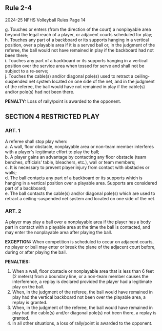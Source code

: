 <!-- Section: Rule 2-4 -->
## Rule 2-4

2024-25 NFHS Volleyball Rules Page 14

g. Touches or enters (from the direction of the court) a nonplayable area beyond the legal reach of a player, or adjacent courts scheduled for play;  
h. Touches any part of a backboard or its supports hanging in a vertical position, over a playable area if it is a served ball or, in the judgment of the referee, the ball would not have remained in play if the backboard had not been there;  
i. Touches any part of a backboard or its supports hanging in a vertical position over the service area when tossed for serve and shall not be subject to a re-serve;  
j. Touches the cable(s) and/or diagonal pole(s) used to retract a ceiling-suspended net system located on one side of the net, and in the judgment of the referee, the ball would have not remained in play if the cable(s) and/or pole(s) had not been there.  

**PENALTY:** Loss of rally/point is awarded to the opponent.

<!-- Section: Restricted Play -->
## SECTION 4 RESTRICTED PLAY

### ART. 1
A referee shall stop play when:  
a. A wall, floor obstacle, nonplayable area or non-team member interferes with a player's legitimate effort to play the ball;  
b. A player gains an advantage by contacting any floor obstacle (team benches, officials' table, bleachers, etc.), wall or team members;  
c. It is necessary to prevent player injury from contact with obstacles or walls;  
d. The ball contacts any part of a backboard or its supports which is hanging in a vertical position over a playable area. Supports are considered part of a backboard;  
e. The ball contacts the cable(s) and/or diagonal pole(s) which are used to retract a ceiling-suspended net system and located on one side of the net.  

### ART. 2
A player may play a ball over a nonplayable area if the player has a body part in contact with a playable area at the time the ball is contacted, and may enter the nonplayable area after playing the ball.  

**EXCEPTION:** When competition is scheduled to occur on adjacent courts, no player or ball may enter or break the plane of the adjacent court before, during or after playing the ball.  

**PENALTIES:**  
1. When a wall, floor obstacle or nonplayable area that is less than 6 feet (2 meters) from a boundary line, or a non-team member causes the interference, a replay is declared provided the player had a legitimate play on the ball.  
2. When, in the judgment of the referee, the ball would have remained in play had the vertical backboard not been over the playable area, a replay is granted.  
3. When, in the judgment of the referee, the ball would have remained in play had the cable(s) and/or diagonal pole(s) not been there, a replay is granted.  
4. In all other situations, a loss of rally/point is awarded to the opponent.